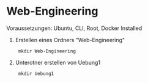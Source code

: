 # Web-Engineering


Voraussetzungen:
Ubuntu, CLI, Root, Docker Installed

1. Erstellen eines Ordners "Web-Engineering"<p>
``` mkdir Web-Engineering```
2. Unterotner erstellen von Uebung1<p>
``` mkdir Uebung1```
